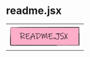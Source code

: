 # readme.jsx


<table ><tr ><td ><img src="https://raw.githubusercontent.com/solidsnail/readme.jsx/refs/heads/main/assets/logo.png" width="200px" /></td></tr></table>